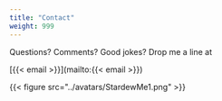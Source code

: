 ```yaml
---
title: "Contact"
weight: 999
---
```

Questions? Comments? Good jokes? Drop me a line at

[{{< email >}}](mailto:{{< email >}})

{{< figure src="../avatars/StardewMe1.png" >}}